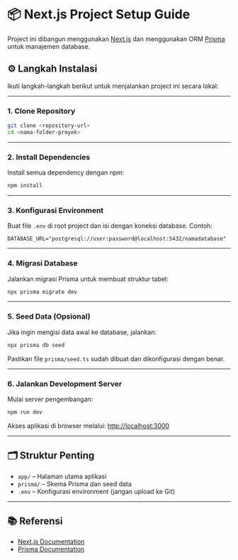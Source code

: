 # 📦 Next.js Project Setup Guide

Project ini dibangun menggunakan [Next.js](https://nextjs.org) dan menggunakan ORM [Prisma](https://www.prisma.io/) untuk manajemen database.

## ⚙️ Langkah Instalasi

Ikuti langkah-langkah berikut untuk menjalankan project ini secara lokal:

---

### 1. Clone Repository

```bash
git clone <repository-url>
cd <nama-folder-proyek>
```

---

### 2. Install Dependencies

Install semua dependency dengan npm:

```bash
npm install
```

---

### 3. Konfigurasi Environment

Buat file `.env` di root project dan isi dengan koneksi database. Contoh:

```env
DATABASE_URL="postgresql://user:password@localhost:5432/namadatabase"
```

---

### 4. Migrasi Database

Jalankan migrasi Prisma untuk membuat struktur tabel:

```bash
npx prisma migrate dev
```

---

### 5. Seed Data (Opsional)

Jika ingin mengisi data awal ke database, jalankan:

```bash
npx prisma db seed
```

Pastikan file `prisma/seed.ts` sudah dibuat dan dikonfigurasi dengan benar.

---

### 6. Jalankan Development Server

Mulai server pengembangan:

```bash
npm run dev
```

Akses aplikasi di browser melalui: [http://localhost:3000](http://localhost:3000)

---

## 🗂️ Struktur Penting

- `app/` – Halaman utama aplikasi
- `prisma/` – Skema Prisma dan seed data
- `.env` – Konfigurasi environment (jangan upload ke Git)

---

## 📚 Referensi

- [Next.js Documentation](https://nextjs.org/docs)
- [Prisma Documentation](https://www.prisma.io/docs)
